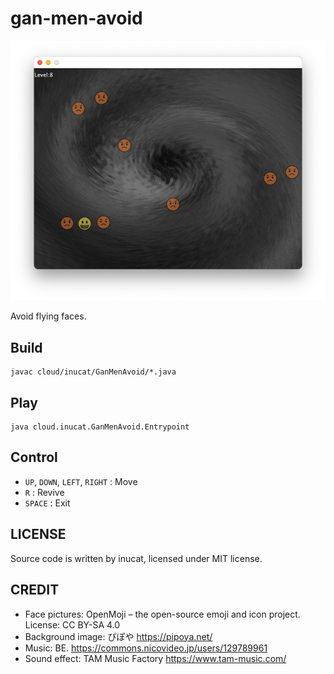 # gan-men-avoid

![Game screen](asset/screenshot.png)

Avoid flying faces.

## Build

```
javac cloud/inucat/GanMenAvoid/*.java
```

## Play

```
java cloud.inucat.GanMenAvoid.Entrypoint
```

## Control

- `UP`, `DOWN`, `LEFT`, `RIGHT` : Move
- `R` : Revive
- `SPACE` : Exit

## LICENSE

Source code is written by inucat, licensed under MIT license.

## CREDIT

- Face pictures: OpenMoji – the open-source emoji and icon project. License: CC BY-SA 4.0
- Background image: ぴぽや https://pipoya.net/
- Music: BE. https://commons.nicovideo.jp/users/129789961
- Sound effect: TAM Music Factory https://www.tam-music.com/
